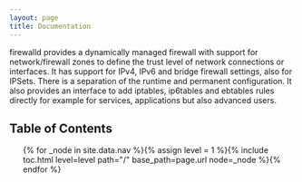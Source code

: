 ```yaml
---
layout: page
title: Documentation
---
```


firewalld provides a dynamically managed firewall with support for network/firewall zones to define the trust level of network connections or interfaces. It has support for IPv4, IPv6 and bridge firewall settings, also for IPSets. There is a separation of the runtime and permanent configuration. It also provides an interface to add iptables, ip6tables and ebtables rules directly for example for services, applications but also advanced users.

## Table of Contents

<ol>
{% for _node in site.data.nav %}{% assign level = 1 %}{% include toc.html level=level path="/" base_path=page.url node=_node %}{% endfor %}
</ol>
